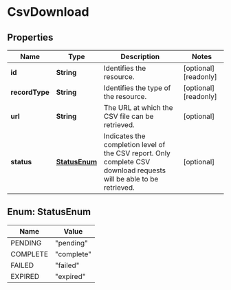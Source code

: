 

# CsvDownload


## Properties

| Name | Type | Description | Notes |
|------------ | ------------- | ------------- | -------------|
|**id** | **String** | Identifies the resource. |  [optional] [readonly] |
|**recordType** | **String** | Identifies the type of the resource. |  [optional] [readonly] |
|**url** | **String** | The URL at which the CSV file can be retrieved. |  [optional] |
|**status** | [**StatusEnum**](#StatusEnum) | Indicates the completion level of the CSV report. Only complete CSV download requests will be able to be retrieved. |  [optional] |



## Enum: StatusEnum

| Name | Value |
|---- | -----|
| PENDING | &quot;pending&quot; |
| COMPLETE | &quot;complete&quot; |
| FAILED | &quot;failed&quot; |
| EXPIRED | &quot;expired&quot; |



